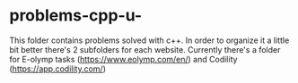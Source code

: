 # problems-cpp-u-
This folder contains problems solved with c++. In order to organize it a little bit better there's 2 subfolders for each website.
Currently there's a folder for E-olymp tasks (https://www.eolymp.com/en/) 
and Codility (https://app.codility.com/)
